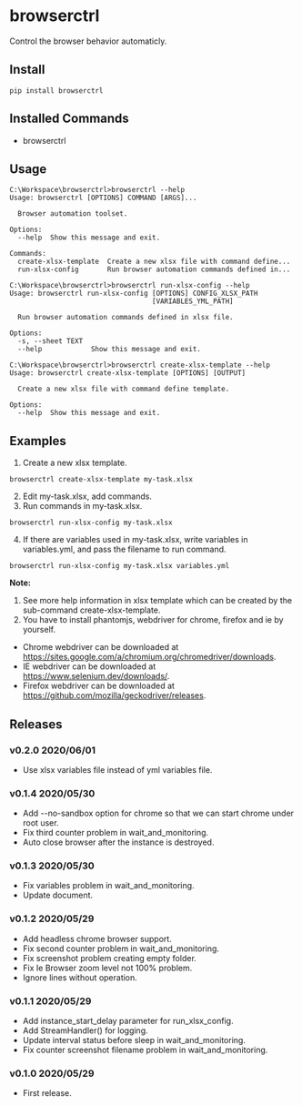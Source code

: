 # browserctrl

Control the browser behavior automaticly.

## Install

```
pip install browserctrl
```

## Installed Commands

- browserctrl

## Usage

```
C:\Workspace\browserctrl>browserctrl --help
Usage: browserctrl [OPTIONS] COMMAND [ARGS]...

  Browser automation toolset.

Options:
  --help  Show this message and exit.

Commands:
  create-xlsx-template  Create a new xlsx file with command define...
  run-xlsx-config       Run browser automation commands defined in...

C:\Workspace\browserctrl>browserctrl run-xlsx-config --help
Usage: browserctrl run-xlsx-config [OPTIONS] CONFIG_XLSX_PATH
                                   [VARIABLES_YML_PATH]

  Run browser automation commands defined in xlsx file.

Options:
  -s, --sheet TEXT
  --help            Show this message and exit.

C:\Workspace\browserctrl>browserctrl create-xlsx-template --help
Usage: browserctrl create-xlsx-template [OPTIONS] [OUTPUT]

  Create a new xlsx file with command define template.

Options:
  --help  Show this message and exit.

```

## Examples

1. Create a new xlsx template.

  ```
  browserctrl create-xlsx-template my-task.xlsx
  ```

2. Edit my-task.xlsx, add commands.
3. Run commands in my-task.xlsx.

  ```
  browserctrl run-xlsx-config my-task.xlsx
  ```

4. If there are variables used in my-task.xlsx, write variables in variables.yml, and pass the filename to run command.

  ```
  browserctrl run-xlsx-config my-task.xlsx variables.yml
  ```

**Note:**

1. See more help information in xlsx template which can be created by the sub-command create-xlsx-template.
1. You have to install phantomjs, webdriver for chrome, firefox and ie by yourself.
  - Chrome webdriver can be downloaded at https://sites.google.com/a/chromium.org/chromedriver/downloads.
  - IE webdriver can be downloaded at https://www.selenium.dev/downloads/.
  - Firefox webdriver can be downloaded at https://github.com/mozilla/geckodriver/releases.

## Releases

### v0.2.0 2020/06/01

- Use xlsx variables file instead of yml variables file.

### v0.1.4 2020/05/30

- Add --no-sandbox option for chrome so that we can start chrome under root user.
- Fix third counter problem in wait_and_monitoring.
- Auto close browser after the instance is destroyed.

### v0.1.3 2020/05/30

- Fix variables problem in wait_and_monitoring.
- Update document.

### v0.1.2 2020/05/29

- Add headless chrome browser support.
- Fix second counter problem in wait_and_monitoring.
- Fix screenshot problem creating empty folder.
- Fix Ie Browser zoom level not 100% problem.
- Ignore lines without operation.

### v0.1.1 2020/05/29

- Add instance_start_delay parameter for run_xlsx_config.
- Add StreamHandler() for logging.
- Update interval status before sleep in wait_and_monitoring.
- Fix counter screenshot filename problem in wait_and_monitoring.

### v0.1.0 2020/05/29

- First release.
